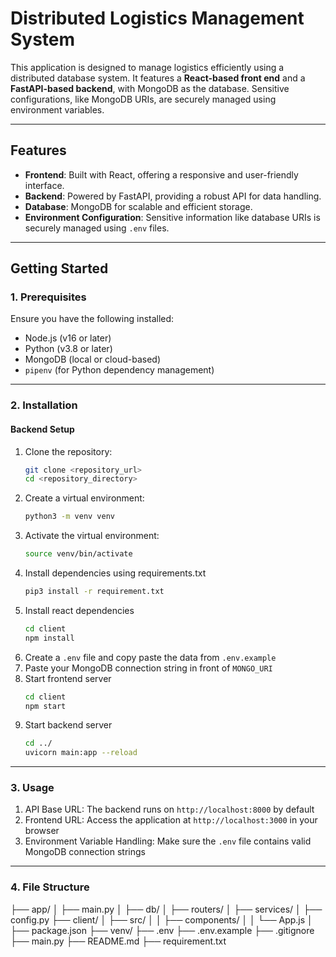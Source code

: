 # **Distributed Logistics Management System**

This application is designed to manage logistics efficiently using a distributed database system. It features a **React-based front end** and a **FastAPI-based backend**, with MongoDB as the database. Sensitive configurations, like MongoDB URIs, are securely managed using environment variables.

---

## **Features**
- **Frontend**: Built with React, offering a responsive and user-friendly interface.
- **Backend**: Powered by FastAPI, providing a robust API for data handling.
- **Database**: MongoDB for scalable and efficient storage.
- **Environment Configuration**: Sensitive information like database URIs is securely managed using `.env` files.

---

## **Getting Started**

### **1. Prerequisites**
Ensure you have the following installed:
- Node.js (v16 or later)
- Python (v3.8 or later)
- MongoDB (local or cloud-based)
- `pipenv` (for Python dependency management)

---

### **2. Installation**

#### **Backend Setup**
1. Clone the repository:
   ```bash
   git clone <repository_url>
   cd <repository_directory>
2. Create a virtual environment:
   ```bash
   python3 -m venv venv
3. Activate the virtual environment:
   ```bash
   source venv/bin/activate
4. Install dependencies using requirements.txt
   ```bash
   pip3 install -r requirement.txt
5. Install react dependencies
   ```bash
   cd client
   npm install
6. Create a `.env` file and copy paste the data from `.env.example`
7. Paste your MongoDB connection string in front of `MONGO_URI`
8. Start frontend server
   ```bash
   cd client
   npm start
9. Start backend server
   ```bash
   cd ../
   uvicorn main:app --reload

---

### **3. Usage**
1. API Base URL: The backend runs on `http://localhost:8000` by default
2. Frontend URL: Access the application at `http://localhost:3000` in your browser
3. Environment Variable Handling: Make sure the `.env` file contains valid MongoDB connection strings

---

### **4. File Structure**
├── app/
│   ├── main.py
│   ├── db/
│   ├── routers/
│   ├── services/
│   ├── config.py
├── client/
│   ├── src/
│   │   ├── components/
│   │   └── App.js
│   ├── package.json
├── venv/
├── .env
├── .env.example
├── .gitignore
├── main.py
├── README.md
├── requirement.txt

